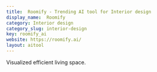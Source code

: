 ```yaml
---
title:  Roomify - Trending AI tool for Interior design
display_name:  Roomify
category: Interior design
category_slug: interior-design
key: roomify_ai
website: https://roomify.ai/
layout: aitool
---
```


Visualized efficient living space.
